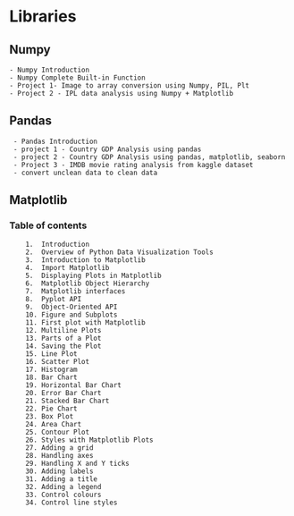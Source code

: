 # Libraries
## Numpy 
    - Numpy Introduction
    - Numpy Complete Built-in Function
    - Project 1- Image to array conversion using Numpy, PIL, Plt
    - Project 2 - IPL data analysis using Numpy + Matplotlib

## Pandas
     - Pandas Introduction
     - project 1 - Country GDP Analysis using pandas
     - project 2 - Country GDP Analysis using pandas, matplotlib, seaborn
     - Project 3 - IMDB movie rating analysis from kaggle dataset
     - convert unclean data to clean data 

## Matplotlib
   ### Table of contents
        1.	Introduction
        2.	Overview of Python Data Visualization Tools
        3.	Introduction to Matplotlib  
        4.	Import Matplotlib  
        5.	Displaying Plots in Matplotlib     
        6.	Matplotlib Object Hierarchy      
        7.	Matplotlib interfaces        
        8.	Pyplot API        
        9.	Object-Oriented API        
        10.	Figure and Subplots        
        11.	First plot with Matplotlib        
        12.	Multiline Plots        
        13.	Parts of a Plot        
        14.	Saving the Plot        
        15.	Line Plot        
        16.	Scatter Plot        
        17.	Histogram        
        18.	Bar Chart        
        19.	Horizontal Bar Chart        
        20.	Error Bar Chart        
        21.	Stacked Bar Chart       
        22.	Pie Chart      
        23.	Box Plot        
        24.	Area Chart        
        25.	Contour Plot        
        26.	Styles with Matplotlib Plots       
        27.	Adding a grid        
        28.	Handling axes       
        29.	Handling X and Y ticks        
        30.	Adding labels       
        31.	Adding a title       
        32.	Adding a legend     
        33.	Control colours     
        34.	Control line styles       
